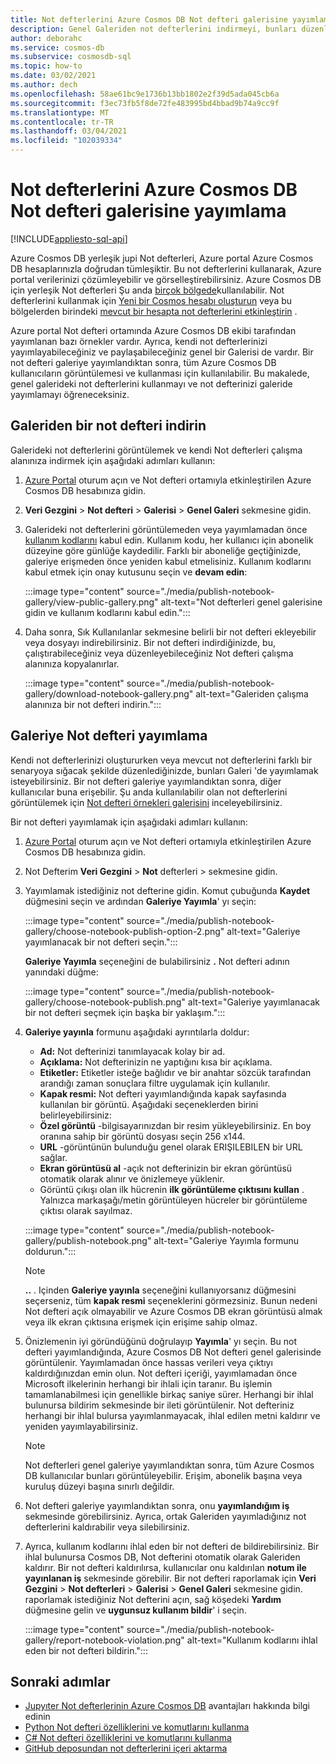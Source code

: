 ```yaml
---
title: Not defterlerini Azure Cosmos DB Not defteri galerisine yayımlama
description: Genel Galeriden not defterlerini indirmeyi, bunları düzenlemenizi ve kendi not defterlerinizi galeriye yayımlamayı öğrenin.
author: deborahc
ms.service: cosmos-db
ms.subservice: cosmosdb-sql
ms.topic: how-to
ms.date: 03/02/2021
ms.author: dech
ms.openlocfilehash: 58ae61bc9e1736b13bb1802e2f39d5ada045cb6a
ms.sourcegitcommit: f3ec73fb5f8de72fe483995bd4bbad9b74a9cc9f
ms.translationtype: MT
ms.contentlocale: tr-TR
ms.lasthandoff: 03/04/2021
ms.locfileid: "102039334"
---
```

# <a name="publish-notebooks-to-the-azure-cosmos-db-notebook-gallery"></a>Not defterlerini Azure Cosmos DB Not defteri galerisine yayımlama
[!INCLUDE[appliesto-sql-api](includes/appliesto-sql-api.md)]

Azure Cosmos DB yerleşik jupi Not defterleri, Azure portal Azure Cosmos DB hesaplarınızla doğrudan tümleşiktir. Bu not defterlerini kullanarak, Azure portal verilerinizi çözümleyebilir ve görselleştirebilirsiniz. Azure Cosmos DB için yerleşik Not defterleri Şu anda [birçok bölgede](https://azure.microsoft.com/global-infrastructure/services/?products=cosmos-db&regions=all)kullanılabilir. Not defterlerini kullanmak için [Yeni bir Cosmos hesabı oluşturun](create-cosmosdb-resources-portal.md) veya bu bölgelerden birindeki [mevcut bir hesapta not defterlerini etkinleştirin](enable-notebooks.md) .

Azure portal Not defteri ortamında Azure Cosmos DB ekibi tarafından yayımlanan bazı örnekler vardır. Ayrıca, kendi not defterlerinizi yayımlayabileceğiniz ve paylaşabileceğiniz genel bir Galerisi de vardır. Bir not defteri galeriye yayımlandıktan sonra, tüm Azure Cosmos DB kullanıcıların görüntülemesi ve kullanması için kullanılabilir. Bu makalede, genel galerideki not defterlerini kullanmayı ve not defterinizi galeride yayımlamayı öğreneceksiniz.

## <a name="download-a-notebook-from-the-gallery"></a>Galeriden bir not defteri indirin

Galerideki not defterlerini görüntülemek ve kendi Not defterleri çalışma alanınıza indirmek için aşağıdaki adımları kullanın:

1. [Azure Portal](https://portal.azure.com/) oturum açın ve Not defteri ortamıyla etkinleştirilen Azure Cosmos DB hesabınıza gidin.

1. **Veri Gezgini**  >  **Not defteri**  >  **Galerisi**  >  **Genel Galeri** sekmesine gidin.

1. Galerideki not defterlerini görüntülemeden veya yayımlamadan önce [kullanım kodlarını](https://azure.microsoft.com/support/legal/cosmos-db-public-gallery-code-of-conduct/)  kabul edin. Kullanım kodu, her kullanıcı için abonelik düzeyine göre günlüğe kaydedilir. Farklı bir aboneliğe geçtiğinizde, galeriye erişmeden önce yeniden kabul etmelisiniz. Kullanım kodlarını kabul etmek için onay kutusunu seçin ve **devam edin**:

   :::image type="content" source="./media/publish-notebook-gallery/view-public-gallery.png" alt-text="Not defterleri genel galerisine gidin ve kullanım kodlarını kabul edin.":::

1. Daha sonra, Sık Kullanılanlar sekmesine belirli bir not defteri ekleyebilir veya dosyayı indirebilirsiniz. Bir not defteri indirdiğinizde, bu, çalıştırabileceğiniz veya düzenleyebileceğiniz Not defteri çalışma alanınıza kopyalanırlar.

   :::image type="content" source="./media/publish-notebook-gallery/download-notebook-gallery.png" alt-text="Galeriden çalışma alanınıza bir not defteri indirin.":::

## <a name="publish-a-notebook-to-the-gallery"></a>Galeriye Not defteri yayımlama

Kendi not defterlerinizi oluştururken veya mevcut not defterlerini farklı bir senaryoya sığacak şekilde düzenlediğinizde, bunları Galeri 'de yayımlamak isteyebilirsiniz. Bir not defteri galeriye yayımlandıktan sonra, diğer kullanıcılar buna erişebilir. Şu anda kullanılabilir olan not defterlerini görüntülemek için [Not defteri örnekleri galerisini](https://cosmos.azure.com/gallery.html) inceleyebilirsiniz.

Bir not defteri yayımlamak için aşağıdaki adımları kullanın:

1. [Azure Portal](https://portal.azure.com/) oturum açın ve Not defteri ortamıyla etkinleştirilen Azure Cosmos DB hesabınıza gidin.

1. Not Defterim **Veri Gezgini**  >  **Not** defterleri  >   sekmesine gidin.

1. Yayımlamak istediğiniz not defterine gidin. Komut çubuğunda **Kaydet** düğmesini seçin ve ardından **Galeriye Yayımla**' yı seçin:

   :::image type="content" source="./media/publish-notebook-gallery/choose-notebook-publish-option-2.png" alt-text="Galeriye yayımlanacak bir not defteri seçin.":::

   **Galeriye Yayımla** seçeneğini de bulabilirsiniz **.** Not defteri adının yanındaki düğme:

   :::image type="content" source="./media/publish-notebook-gallery/choose-notebook-publish.png" alt-text="Galeriye yayımlanacak bir not defteri seçmek için başka bir yaklaşım.":::

1. **Galeriye yayınla** formunu aşağıdaki ayrıntılarla doldur:

   * **Ad:** Not defterinizi tanımlayacak kolay bir ad.
   * **Açıklama:**  Not defterinizin ne yaptığını kısa bir açıklama.
   * **Etiketler:** Etiketler isteğe bağlıdır ve bir anahtar sözcük tarafından arandığı zaman sonuçlara filtre uygulamak için kullanılır.
   * **Kapak resmi:** Not defteri yayımlandığında kapak sayfasında kullanılan bir görüntü. Aşağıdaki seçeneklerden birini belirleyebilirsiniz:
   * **Özel görüntü** -bilgisayarınızdan bir resim yükleyebilirsiniz. En boy oranına sahip bir görüntü dosyası seçin 256 x144.
   * **URL** -görüntünün bulunduğu genel olarak ERIŞILEBILEN bir URL sağlar.
   * **Ekran görüntüsü al** -açık not defterinizin bir ekran görüntüsü otomatik olarak alınır ve önizlemeye yüklenir.
   * Görüntü çıkışı olan ilk hücrenin **ilk görüntüleme çıktısını kullan** . Yalnızca markaşağı/metin görüntüleyen hücreler bir görüntüleme çıktısı olarak sayılmaz.

   :::image type="content" source="./media/publish-notebook-gallery/publish-notebook.png" alt-text="Galeriye Yayımla formunu doldurun.":::

   > [!NOTE]
   > **..** . Içinden **Galeriye yayınla** seçeneğini kullanıyorsanız düğmesini seçerseniz, tüm **kapak resmi** seçeneklerini görmezsiniz. Bunun nedeni Not defteri açık olmayabilir ve Azure Cosmos DB ekran görüntüsü almak veya ilk ekran çıktısına erişmek için erişime sahip olmaz.

1. Önizlemenin iyi göründüğünü doğrulayıp **Yayımla**' yı seçin. Bu not defteri yayımlandığında, Azure Cosmos DB Not defteri genel galerisinde görüntülenir. Yayımlamadan önce hassas verileri veya çıktıyı kaldırdığınızdan emin olun. Not defteri içeriği, yayımlamadan önce Microsoft ilkelerinin herhangi bir ihlali için taranır. Bu işlemin tamamlanabilmesi için genellikle birkaç saniye sürer. Herhangi bir ihlal bulunursa bildirim sekmesinde bir ileti görüntülenir. Not defteriniz herhangi bir ihlal bulursa yayımlanmayacak, ihlal edilen metni kaldırır ve yeniden yayımlayabilirsiniz.

   > [!NOTE]
   > Not defterleri genel galeriye yayımlandıktan sonra, tüm Azure Cosmos DB kullanıcılar bunları görüntüleyebilir. Erişim, abonelik başına veya kuruluş düzeyi başına sınırlı değildir.

1. Not defteri galeriye yayımlandıktan sonra, onu **yayımlandığım iş** sekmesinde görebilirsiniz. Ayrıca, ortak Galeriden yayımladığınız not defterlerini kaldırabilir veya silebilirsiniz.

1. Ayrıca, kullanım kodlarını ihlal eden bir not defteri de bildirebilirsiniz. Bir ihlal bulunursa Cosmos DB, Not defterini otomatik olarak Galeriden kaldırır. Bir not defteri kaldırılırsa, kullanıcılar onu kaldırılan **notum ile yayınlanan iş** sekmesinde görebilir. Bir not defteri raporlamak için **Veri Gezgini**  >  **Not defterleri**  >  **Galerisi**  >  **Genel Galeri** sekmesine gidin. raporlamak istediğiniz Not defterini açın, sağ köşedeki **Yardım** düğmesine gelin ve **uygunsuz kullanım bildir**' i seçin.

   :::image type="content" source="./media/publish-notebook-gallery/report-notebook-violation.png" alt-text="Kullanım kodlarını ihlal eden bir not defteri bildirin.":::

## <a name="next-steps"></a>Sonraki adımlar

* [Jupyıter Not defterlerinin Azure Cosmos DB](cosmosdb-jupyter-notebooks.md) avantajları hakkında bilgi edinin
* [Python Not defteri özelliklerini ve komutlarını kullanma](use-python-notebook-features-and-commands.md)
* [C# Not defteri özelliklerini ve komutlarını kullanma](use-csharp-notebook-features-and-commands.md)
* [GitHub deposundan not defterlerini içeri aktarma](import-github-notebooks.md)
